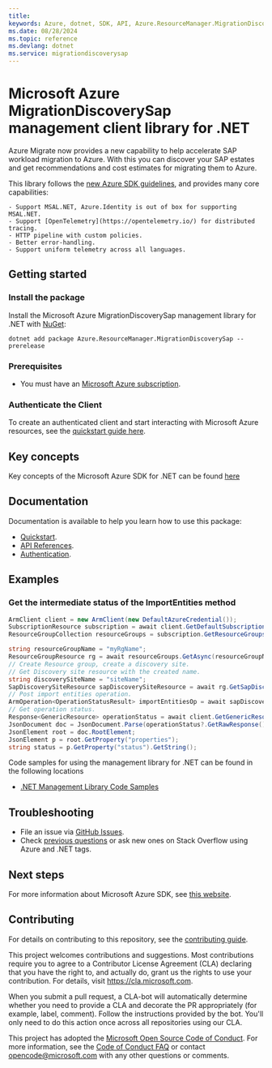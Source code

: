 ```yaml
---
title: 
keywords: Azure, dotnet, SDK, API, Azure.ResourceManager.MigrationDiscoverySap, migrationdiscoverysap
ms.date: 08/28/2024
ms.topic: reference
ms.devlang: dotnet
ms.service: migrationdiscoverysap
---
```

# Microsoft Azure MigrationDiscoverySap management client library for .NET

Azure Migrate now provides a new capability to help accelerate SAP workload migration to Azure. With this you can discover your SAP estates and get recommendations and cost estimates for migrating them to Azure.

This library follows the [new Azure SDK guidelines](https://azure.github.io/azure-sdk/general_introduction.html), and provides many core capabilities:

    - Support MSAL.NET, Azure.Identity is out of box for supporting MSAL.NET.
    - Support [OpenTelemetry](https://opentelemetry.io/) for distributed tracing.
    - HTTP pipeline with custom policies.
    - Better error-handling.
    - Support uniform telemetry across all languages.

## Getting started

### Install the package

Install the Microsoft Azure MigrationDiscoverySap management library for .NET with [NuGet](https://www.nuget.org/):

```dotnetcli
dotnet add package Azure.ResourceManager.MigrationDiscoverySap --prerelease
```

### Prerequisites

* You must have an [Microsoft Azure subscription](https://azure.microsoft.com/free/dotnet/).

### Authenticate the Client

To create an authenticated client and start interacting with Microsoft Azure resources, see the [quickstart guide here](https://github.com/Azure/azure-sdk-for-net/blob/main/doc/dev/mgmt_quickstart.md).

## Key concepts

Key concepts of the Microsoft Azure SDK for .NET can be found [here](https://azure.github.io/azure-sdk/dotnet_introduction.html)

## Documentation

Documentation is available to help you learn how to use this package:

- [Quickstart](https://github.com/Azure/azure-sdk-for-net/blob/main/doc/dev/mgmt_quickstart.md).
- [API References](/dotnet/api/?view=azure-dotnet).
- [Authentication](https://github.com/Azure/azure-sdk-for-net/blob/main/sdk/identity/Azure.Identity/README.md).

## Examples

### Get the intermediate status of the ImportEntities method

```C# Snippet:Readme_GetIntermediateStatusOfImportEntitiesMethod
ArmClient client = new ArmClient(new DefaultAzureCredential());
SubscriptionResource subscription = await client.GetDefaultSubscriptionAsync();
ResourceGroupCollection resourceGroups = subscription.GetResourceGroups();

string resourceGroupName = "myRgName";
ResourceGroupResource rg = await resourceGroups.GetAsync(resourceGroupName);
// Create Resource group, create a discovery site.
// Get Discovery site resource with the created name.
string discoverySiteName = "siteName";
SapDiscoverySiteResource sapDiscoverySiteResource = await rg.GetSapDiscoverySiteAsync(discoverySiteName);
// Post import entities operation.
ArmOperation<OperationStatusResult> importEntitiesOp = await sapDiscoverySiteResource.ImportEntitiesAsync(WaitUntil.Completed);
// Get operation status.
Response<GenericResource> operationStatus = await client.GetGenericResources().GetAsync(ResourceIdentifier.Parse(importEntitiesOp.Value.Id));
JsonDocument doc = JsonDocument.Parse(operationStatus?.GetRawResponse()?.Content?.ToString());
JsonElement root = doc.RootElement;
JsonElement p = root.GetProperty("properties");
string status = p.GetProperty("status").GetString();
```

Code samples for using the management library for .NET can be found in the following locations
- [.NET Management Library Code Samples](https://aka.ms/azuresdk-net-mgmt-samples)

## Troubleshooting

-   File an issue via [GitHub Issues](https://github.com/Azure/azure-sdk-for-net/issues).
-   Check [previous questions](https://stackoverflow.com/questions/tagged/azure+.net) or ask new ones on Stack Overflow using Azure and .NET tags.

## Next steps

For more information about Microsoft Azure SDK, see [this website](https://azure.github.io/azure-sdk/).

## Contributing

For details on contributing to this repository, see the [contributing
guide][cg].

This project welcomes contributions and suggestions. Most contributions
require you to agree to a Contributor License Agreement (CLA) declaring
that you have the right to, and actually do, grant us the rights to use
your contribution. For details, visit <https://cla.microsoft.com>.

When you submit a pull request, a CLA-bot will automatically determine
whether you need to provide a CLA and decorate the PR appropriately
(for example, label, comment). Follow the instructions provided by the
bot. You'll only need to do this action once across all repositories
using our CLA.

This project has adopted the [Microsoft Open Source Code of Conduct][coc]. For
more information, see the [Code of Conduct FAQ][coc_faq] or contact
<opencode@microsoft.com> with any other questions or comments.

<!-- LINKS -->
[cg]: https://github.com/Azure/azure-sdk-for-net/blob/main/sdk/resourcemanager/Azure.ResourceManager/docs/CONTRIBUTING.md
[coc]: https://opensource.microsoft.com/codeofconduct/
[coc_faq]: https://opensource.microsoft.com/codeofconduct/faq/

